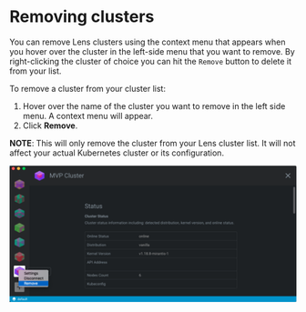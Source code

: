 # Removing clusters

You can remove Lens clusters using the context menu that appears when you hover over the cluster in the left-side menu that you want to remove. By right-clicking the cluster of choice you can hit the `Remove` button to delete it from your list. 

To remove a cluster from your cluster list:

1. Hover over the name of the cluster you want to remove in the left side menu. A context menu will appear.
2. Click **Remove**.

**NOTE**: This will only remove the cluster from your Lens cluster list. It will not affect your actual Kubernetes cluster or its configuration.

![Remove Cluster](images/remove-cluster.png)